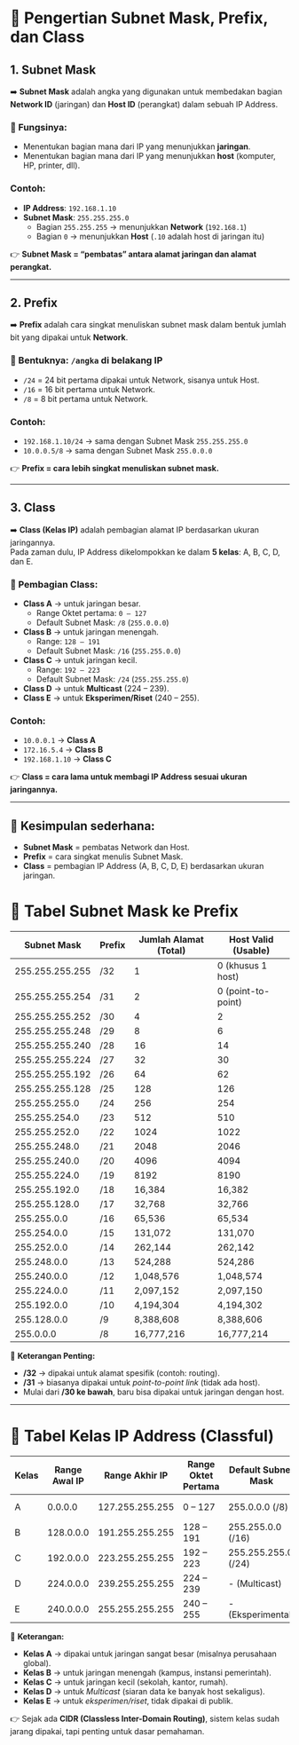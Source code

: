 # 📘 Pengertian Subnet Mask, Prefix, dan Class

## 1. Subnet Mask
➡️ **Subnet Mask** adalah angka yang digunakan untuk membedakan bagian **Network ID** (jaringan) dan **Host ID** (perangkat) dalam sebuah IP Address.  

### 📌 Fungsinya:
- Menentukan bagian mana dari IP yang menunjukkan **jaringan**.  
- Menentukan bagian mana dari IP yang menunjukkan **host** (komputer, HP, printer, dll).  

### Contoh:
- **IP Address**: `192.168.1.10`  
- **Subnet Mask**: `255.255.255.0`  
  - Bagian `255.255.255` → menunjukkan **Network** (`192.168.1`)  
  - Bagian `0` → menunjukkan **Host** (`.10` adalah host di jaringan itu)  

👉 **Subnet Mask = “pembatas” antara alamat jaringan dan alamat perangkat.**  

---

## 2. Prefix
➡️ **Prefix** adalah cara singkat menuliskan subnet mask dalam bentuk jumlah bit yang dipakai untuk **Network**.  

### 📌 Bentuknya: `/angka` di belakang IP
- `/24` = 24 bit pertama dipakai untuk Network, sisanya untuk Host.  
- `/16` = 16 bit pertama untuk Network.  
- `/8` = 8 bit pertama untuk Network.  

### Contoh:
- `192.168.1.10/24` → sama dengan Subnet Mask `255.255.255.0`  
- `10.0.0.5/8` → sama dengan Subnet Mask `255.0.0.0`  

👉 **Prefix = cara lebih singkat menuliskan subnet mask.**  

---

## 3. Class
➡️ **Class (Kelas IP)** adalah pembagian alamat IP berdasarkan ukuran jaringannya.  
Pada zaman dulu, IP Address dikelompokkan ke dalam **5 kelas**: A, B, C, D, dan E.  

### 📌 Pembagian Class:
- **Class A** → untuk jaringan besar.  
  - Range Oktet pertama: `0 – 127`  
  - Default Subnet Mask: `/8` (`255.0.0.0`)  
- **Class B** → untuk jaringan menengah.  
  - Range: `128 – 191`  
  - Default Subnet Mask: `/16` (`255.255.0.0`)  
- **Class C** → untuk jaringan kecil.  
  - Range: `192 – 223`  
  - Default Subnet Mask: `/24` (`255.255.255.0`)  
- **Class D** → untuk **Multicast** (224 – 239).  
- **Class E** → untuk **Eksperimen/Riset** (240 – 255).  

### Contoh:
- `10.0.0.1` → **Class A**  
- `172.16.5.4` → **Class B**  
- `192.168.1.10` → **Class C**  

👉 **Class = cara lama untuk membagi IP Address sesuai ukuran jaringannya.**  

---

## 📌 Kesimpulan sederhana:
- **Subnet Mask** = pembatas Network dan Host.  
- **Prefix** = cara singkat menulis Subnet Mask.  
- **Class** = pembagian IP Address (A, B, C, D, E) berdasarkan ukuran jaringan.  


# 📘 Tabel Subnet Mask ke Prefix

| Subnet Mask       | Prefix | Jumlah Alamat (Total) | Host Valid (Usable) |
|-------------------|--------|------------------------|----------------------|
| 255.255.255.255   | /32    | 1                      | 0 (khusus 1 host)    |
| 255.255.255.254   | /31    | 2                      | 0 (point-to-point)   |
| 255.255.255.252   | /30    | 4                      | 2                    |
| 255.255.255.248   | /29    | 8                      | 6                    |
| 255.255.255.240   | /28    | 16                     | 14                   |
| 255.255.255.224   | /27    | 32                     | 30                   |
| 255.255.255.192   | /26    | 64                     | 62                   |
| 255.255.255.128   | /25    | 128                    | 126                  |
| 255.255.255.0     | /24    | 256                    | 254                  |
| 255.255.254.0     | /23    | 512                    | 510                  |
| 255.255.252.0     | /22    | 1024                   | 1022                 |
| 255.255.248.0     | /21    | 2048                   | 2046                 |
| 255.255.240.0     | /20    | 4096                   | 4094                 |
| 255.255.224.0     | /19    | 8192                   | 8190                 |
| 255.255.192.0     | /18    | 16,384                 | 16,382               |
| 255.255.128.0     | /17    | 32,768                 | 32,766               |
| 255.255.0.0       | /16    | 65,536                 | 65,534               |
| 255.254.0.0       | /15    | 131,072                | 131,070              |
| 255.252.0.0       | /14    | 262,144                | 262,142              |
| 255.248.0.0       | /13    | 524,288                | 524,286              |
| 255.240.0.0       | /12    | 1,048,576              | 1,048,574            |
| 255.224.0.0       | /11    | 2,097,152              | 2,097,150            |
| 255.192.0.0       | /10    | 4,194,304              | 4,194,302            |
| 255.128.0.0       | /9     | 8,388,608              | 8,388,606            |
| 255.0.0.0         | /8     | 16,777,216             | 16,777,214           |

📌 **Keterangan Penting:**
- **/32** → dipakai untuk alamat spesifik (contoh: routing).  
- **/31** → biasanya dipakai untuk *point-to-point link* (tidak ada host).  
- Mulai dari **/30 ke bawah**, baru bisa dipakai untuk jaringan dengan host.  

---

# 📘 Tabel Kelas IP Address (Classful)

| Kelas | Range Awal IP        | Range Akhir IP       | Range Oktet Pertama | Default Subnet Mask | Jumlah Network ID | Host per Network |
|-------|----------------------|----------------------|----------------------|----------------------|-------------------|------------------|
| A     | 0.0.0.0              | 127.255.255.255      | 0 – 127              | 255.0.0.0 (/8)      | 128 (2⁷)          | ±16 juta (2²⁴-2) |
| B     | 128.0.0.0            | 191.255.255.255      | 128 – 191            | 255.255.0.0 (/16)   | 16,384 (2¹⁴)      | ±65 ribu (2¹⁶-2) |
| C     | 192.0.0.0            | 223.255.255.255      | 192 – 223            | 255.255.255.0 (/24) | 2 juta (2²¹)      | 254 (2⁸-2)       |
| D     | 224.0.0.0            | 239.255.255.255      | 224 – 239            | - (Multicast)       | -                 | -                |
| E     | 240.0.0.0            | 255.255.255.255      | 240 – 255            | - (Eksperimental)   | -                 | -                |

📌 **Keterangan:**
- **Kelas A** → dipakai untuk jaringan sangat besar (misalnya perusahaan global).  
- **Kelas B** → untuk jaringan menengah (kampus, instansi pemerintah).  
- **Kelas C** → untuk jaringan kecil (sekolah, kantor, rumah).  
- **Kelas D** → untuk *Multicast* (siaran data ke banyak host sekaligus).  
- **Kelas E** → untuk *eksperimen/riset*, tidak dipakai di publik.  

👉 Sejak ada **CIDR (Classless Inter-Domain Routing)**, sistem kelas sudah jarang dipakai, tapi penting untuk dasar pemahaman.

